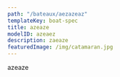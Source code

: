 ```yaml
---
path: "/bateaux/aezazeaz"
templateKey: boat-spec
title: azeaze
modelID: azeaez
description: zaeaze
featuredImage: /img/catamaran.jpg
---
```

azeaze
